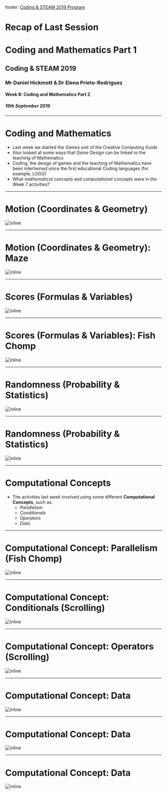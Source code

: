 footer: [Coding & STEAM 2019 Program](https://cs4s.github.io/steam-2019/)

# Recap of Last Session

# Coding and Mathematics Part 1

## Coding & STEAM 2019

### Mr Daniel Hickmott & Dr Elena Prieto-Rodriguez

#### Week 8: Coding and Mathematics Part 2

##### 19th September 2019

---

# Coding and Mathematics

- Last week we started the *Games* unit of the Creative Computing Guide
- Also looked at some ways that *Game Design* can be linked to the teaching of Mathematics
- Coding, the design of games and the teaching of Mathematics have been intertwined since the first educational Coding languages (for example, LOGO)
- What *mathematical concepts* and *computational concepts* were in the Week 7 activities?

---

# Motion (Coordinates & Geometry)

![inline](images/grid_with_points.png)

---

# Motion (Coordinates & Geometry): Maze

![inline](images/geometry_maze.png)

---

# Scores (Formulas & Variables)

![inline](images/score_with_cookie_bird.png)

---

# Scores (Formulas & Variables): Fish Chomp

![inline](images/formulas_fish_chomp.png)

---

# Randomness (Probability & Statistics)

![inline](images/move_to_random.png)

---

# Randomness (Probability & Statistics)

![inline](images/random_pong_example.png)

---

# Computational Concepts

- The activities last week involved using some different **Computational Concepts**, such as:
    - *Parallelism*
    - *Conditionals*
    - *Operators*
    - *Data*

---

# Computational Concept: Parallelism (Fish Chomp)

![inline](images/fish_chomp_parallelism.png)

---

# Computational Concept: Conditionals (Scrolling)

![inline](images/conditionals_scrolling.png)

---

# Computational Concept: Operators (Scrolling)

![inline](images/operators_scrolling.png)

---

# Computational Concept: Data

![inline](images/helicopter_with_level_variable.png)

---

# Computational Concept: Data

![inline](images/helicopter_using_mod.png)

---

# Computational Concept: Data

![inline](images/helicopter_glide_speed.png)


